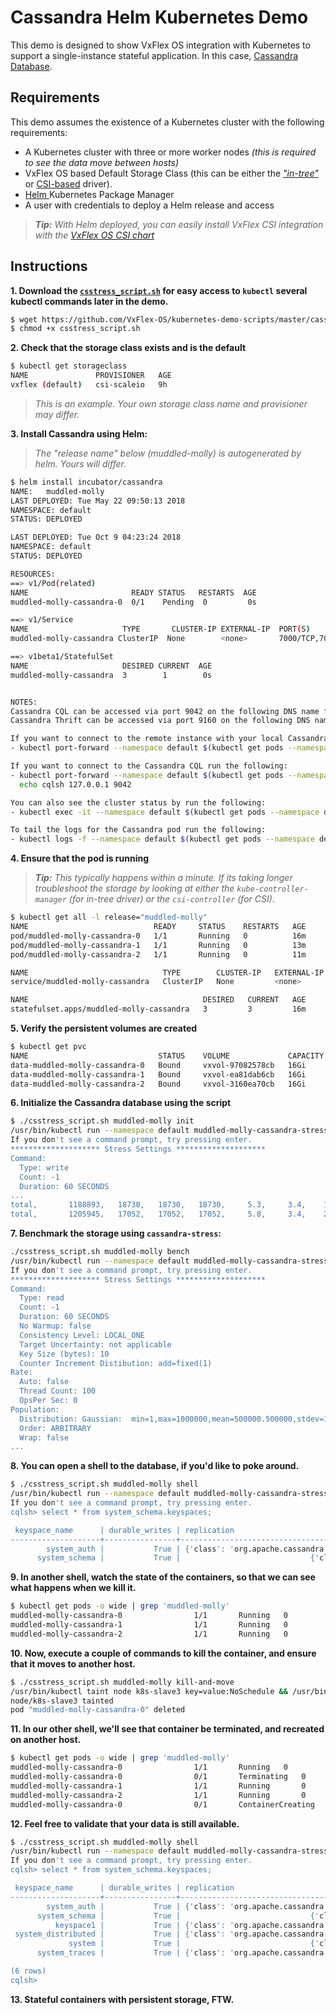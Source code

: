 # Cassandra Helm Kubernetes Demo

This demo is designed to show VxFlex OS integration with Kubernetes to support a single-instance stateful application. In this case, [Cassandra Database](https://cassandra.apache.org/).

## Requirements

This demo assumes the existence of a Kubernetes cluster with the following requirements:
* A Kubernetes cluster with three or more worker nodes _(this is required to see the data move between hosts)_
* VxFlex OS based Default Storage Class (this can be either the [_"in-tree"_](https://github.com/kubernetes/examples/tree/master/staging/volumes/scaleio) or [CSI-based](https://github.com/thecodeteam/csi-scaleio) driver).
* [Helm ](https://helm.sh/) Kubernetes Package Manager
* A user with credentials to deploy a Helm release and access

> _**Tip:** With Helm deployed, you can easily install VxFlex CSI integration with the [VxFlex OS CSI chart](https://github.com/VxFlex-OS/charts/tree/master/vxflex-csi)_

## Instructions

**1. Download the [`csstress_script.sh`](csstress_script.sh) for easy access to `kubectl` several kubectl commands later in the demo.**

```bash
$ wget https://github.com/VxFlex-OS/kubernetes-demo-scripts/master/cassandra/csstress_script.sh
$ chmod +x csstress_script.sh
```

**2. Check that the storage class exists and is the default**

```bash
$ kubectl get storageclass
NAME               PROVISIONER   AGE
vxflex (default)   csi-scaleio   9h
```
> _This is an example. Your own storage class name and provisioner may differ._

**3. Install Cassandra using Helm:**
> _The "release name" below (muddled-molly) is autogenerated by helm. Yours will differ._
```bash
$ helm install incubator/cassandra
NAME:   muddled-molly
LAST DEPLOYED: Tue May 22 09:50:13 2018
NAMESPACE: default
STATUS: DEPLOYED

LAST DEPLOYED: Tue Oct 9 04:23:24 2018
NAMESPACE: default
STATUS: DEPLOYED

RESOURCES:
==> v1/Pod(related)
NAME                       READY STATUS   RESTARTS  AGE
muddled-molly-cassandra-0  0/1    Pending  0         0s

==> v1/Service
NAME                     TYPE       CLUSTER-IP EXTERNAL-IP  PORT(S)                                       AGE
muddled-molly-cassandra ClusterIP  None        <none>       7000/TCP,7001/TCP,7199/TCP,9042/TCP,9160/TCP  0s

==> v1beta1/StatefulSet
NAME                     DESIRED CURRENT  AGE
muddled-molly-cassandra  3        1        0s


NOTES:
Cassandra CQL can be accessed via port 9042 on the following DNS name from within your cluster:
Cassandra Thrift can be accessed via port 9160 on the following DNS name from within your cluster:

If you want to connect to the remote instance with your local Cassandra CQL cli. To forward the API port to localhost:9042 run the following:
- kubectl port-forward --namespace default $(kubectl get pods --namespace default -l app=cassandra,release=muddled-molly -o jsonpath='{ .items[0].metadata.name }') 9042:9042

If you want to connect to the Cassandra CQL run the following:
- kubectl port-forward --namespace default $(kubectl get pods --namespace default -l "app=cassandra,release=muddled-molly" -o jsonpath="{.items[0].metadata.name}") 9042:9042
  echo cqlsh 127.0.0.1 9042

You can also see the cluster status by run the following:
- kubectl exec -it --namespace default $(kubectl get pods --namespace default -l app=cassandra,release=muddled-molly -o jsonpath='{.items[0].metadata.name}') nodetool status

To tail the logs for the Cassandra pod run the following:
- kubectl logs -f --namespace default $(kubectl get pods --namespace default -l app=cassandra,release=muddled-molly -o jsonpath='{ .items[0].metadata.name }')

```

**4. Ensure that the pod is running**
> _**Tip:** This typically happens within a minute. If its taking longer troubleshoot the storage by looking at either the `kube-controller-manager` (for in-tree driver) or the `csi-controller` (for CSI)_.

```bash
$ kubectl get all -l release="muddled-molly"
NAME                            READY     STATUS    RESTARTS   AGE
pod/muddled-molly-cassandra-0   1/1       Running   0          16m
pod/muddled-molly-cassandra-1   1/1       Running   0          13m
pod/muddled-molly-cassandra-2   1/1       Running   0          11m

NAME                              TYPE        CLUSTER-IP   EXTERNAL-IP   PORT(S)                                        AGE
service/muddled-molly-cassandra   ClusterIP   None         <none>        7000/TCP,7001/TCP,7199/TCP,9042/TCP,9160/TCP   16m

NAME                                       DESIRED   CURRENT   AGE
statefulset.apps/muddled-molly-cassandra   3         3         16m
```

**5. Verify the persistent volumes are created**
```bash
$ kubectl get pvc
NAME                             STATUS    VOLUME             CAPACITY   ACCESS MODES   STORAGECLASS   AGE
data-muddled-molly-cassandra-0   Bound     vxvol-97082578cb   16Gi       RWO            vxflex         11m
data-muddled-molly-cassandra-1   Bound     vxvol-ea81dab6cb   16Gi       RWO            vxflex         9m
data-muddled-molly-cassandra-2   Bound     vxvol-3160ea70cb   16Gi       RWO            vxflex         7m
```

**6. Initialize the Cassandra database using the script**
```bash
$ ./csstress_script.sh muddled-molly init
/usr/bin/kubectl run --namespace default muddled-molly-cassandra-stress-init --restart=Never --rm --tty -i --image cassandra --command -- cassandra-stress write duration=60s -rate threads=100 -node muddled-molly-cassandra
If you don't see a command prompt, try pressing enter.
******************** Stress Settings ********************
Command:
  Type: write
  Count: -1
  Duration: 60 SECONDS
...
total,       1188893,   18730,   18730,   18730,     5.3,     3.4,    10.4,    64.3,   127.2,   139.7,   59.0,  0.03889,      0,      0,       0,       0,       0,       0
total,       1205945,   17052,   17052,   17052,     5.8,     3.4,    27.5,    49.2,    64.3,    67.5,   60.0,  0.03847,      0,      0,       0,       0,       0,       0

```

**7. Benchmark the storage using `cassandra-stress`:**
```bash
./csstress_script.sh muddled-molly bench
/usr/bin/kubectl run --namespace default muddled-molly-cassandra-stress-bench --restart=Never --rm --tty -i --image cassandra --command -- cassandra-stress read duration=60s -rate threads=100 -node muddled-molly-cassandra
If you don't see a command prompt, try pressing enter.
******************** Stress Settings ********************
Command:
  Type: read
  Count: -1
  Duration: 60 SECONDS
  No Warmup: false
  Consistency Level: LOCAL_ONE
  Target Uncertainty: not applicable
  Key Size (bytes): 10
  Counter Increment Distibution: add=fixed(1)
Rate:
  Auto: false
  Thread Count: 100
  OpsPer Sec: 0
Population:
  Distribution: Gaussian:  min=1,max=1000000,mean=500000.500000,stdev=166666.500000
  Order: ARBITRARY
  Wrap: false
...
```

**8. You can open a shell to the database, if you'd like to poke around.**
```bash
$ ./csstress_script.sh muddled-molly shell
/usr/bin/kubectl run --namespace default muddled-molly-cassandra-stress-shell --restart=Never --rm --tty -i --image cassandra --command -- cqlsh muddled-molly-cassandra
If you don't see a command prompt, try pressing enter.
cqlsh> select * from system_schema.keyspaces;

 keyspace_name      | durable_writes | replication
--------------------+----------------+-------------------------------------------------------------------------------------
        system_auth |           True | {'class': 'org.apache.cassandra.locator.SimpleStrategy', 'replication_factor': '1'}
      system_schema |           True |                             {'class': 'org.apache.cassandra.locator.LocalStrategy'}

```

**9. In another shell, watch the state of the containers, so that we can see what happens when we kill it.**
```bash
$ kubectl get pods -o wide | grep 'muddled-molly'
muddled-molly-cassandra-0                1/1       Running   0          38m       10.244.3.22     k8s-slave3   <none>
muddled-molly-cassandra-1                1/1       Running   0          35m       10.244.1.32     k8s-slave1   <none>
muddled-molly-cassandra-2                1/1       Running   0          33m       10.244.2.40     k8s-slave2   <none>
```

**10. Now, execute a couple of commands to kill the container, and ensure that it moves to another host.**
```bash
$ ./csstress_script.sh muddled-molly kill-and-move
/usr/bin/kubectl taint node k8s-slave3 key=value:NoSchedule && /usr/bin/kubectl delete pod muddled-molly-cassandra-0
node/k8s-slave3 tainted
pod "muddled-molly-cassandra-0" deleted
```

**11. In our other shell, we'll see that container be terminated, and recreated on another host.**
```bash
$ kubectl get pods -o wide | grep 'muddled-molly'
muddled-molly-cassandra-0                1/1       Running   0          1h        10.244.3.22     k8s-slave3   <none>
muddled-molly-cassandra-0                0/1       Terminating   0          1h        10.244.3.22     k8s-slave3   <none>
muddled-molly-cassandra-1                1/1       Running       0          1h        10.244.1.32     k8s-slave1   <none>
muddled-molly-cassandra-2                1/1       Running       0          58m       10.244.2.40     k8s-slave2   <none>
muddled-molly-cassandra-0                0/1       ContainerCreating   0          7s        <none>          k8s-slave4   <none>
```

**12. Feel free to validate that your data is still available.**
```bash
$ ./csstress_script.sh muddled-molly shell
/usr/bin/kubectl run --namespace default muddled-molly-cassandra-stress-shell --restart=Never --rm --tty -i --image cassandra --command -- cqlsh muddled-molly-cassandra
If you don't see a command prompt, try pressing enter.
cqlsh> select * from system_schema.keyspaces;

 keyspace_name      | durable_writes | replication
--------------------+----------------+-------------------------------------------------------------------------------------
        system_auth |           True | {'class': 'org.apache.cassandra.locator.SimpleStrategy', 'replication_factor': '1'}
      system_schema |           True |                             {'class': 'org.apache.cassandra.locator.LocalStrategy'}
          keyspace1 |           True | {'class': 'org.apache.cassandra.locator.SimpleStrategy', 'replication_factor': '1'}
 system_distributed |           True | {'class': 'org.apache.cassandra.locator.SimpleStrategy', 'replication_factor': '3'}
             system |           True |                             {'class': 'org.apache.cassandra.locator.LocalStrategy'}
      system_traces |           True | {'class': 'org.apache.cassandra.locator.SimpleStrategy', 'replication_factor': '2'}

(6 rows)
cqlsh>

```

**13. Stateful containers with persistent storage, FTW.**
